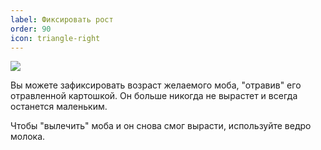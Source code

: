 ```yaml
---
label: Фиксировать рост
order: 90
icon: triangle-right
---
```


![](https://cdn.discordapp.com/attachments/551087916453986313/1151827276837687367/ezgif-2-7e914dd2a3.gif)

Вы можете зафиксировать возраст желаемого моба, "отравив" его отравленной картошкой. Он больше никогда не вырастет и всегда останется маленьким.

Чтобы "вылечить" моба и он снова смог вырасти, используйте ведро молока.
